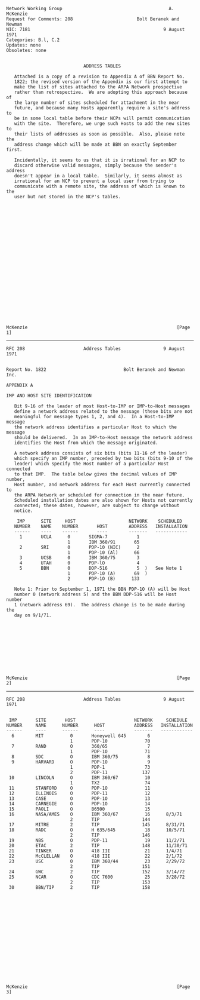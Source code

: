     Network Working Group                                        A. McKenzie
    Request for Comments: 208                        Bolt Beranek and Newman
    NIC: 7181                                                  9 August 1971
    Categories: B.l, C.2
    Updates: none
    Obsoletes: none


                                 ADDRESS TABLES

       Attached is a copy of a revision to Appendix A of BBN Report No.
       1822; the revised version of the Appendix is our first attempt to
       make the list of sites attached to the ARPA Network prospective
       rather than retrospective.  We are adopting this approach because of
       the large number of sites scheduled for attachment in the near
       future, and because many Hosts apparently require a site's address to
       be in some local table before their NCPs will permit communication
       with the site.  Therefore, we urge such Hosts to add the new sites to
       their lists of addresses as soon as possible.  Also, please note the
       address change which will be made at BBN on exactly September first.

       Incidentally, it seems to us that it is irrational for an NCP to
       discard otherwise valid messages, simply because the sender's address
       doesn't appear in a local table.  Similarly, it seems almost as
       irrational for an NCP to prevent a local user from trying to
       communicate with a remote site, the address of which is known to the
       user but not stored in the NCP's tables.
























    McKenzie                                                        [Page 1]

------------------------------------------------------------------------

``` newpage
RFC 208                      Address Tables                9 August 1971


Report No. 1822                             Bolt Beranek and Newman Inc.

APPENDIX A

IMP AND HOST SITE IDENTIFICATION

   Bit 9-16 of the leader of most Host-to-IMP or IMP-to-Host messages
   define a network address related to the message (these bits are not
   meaningful for message types 1, 2, and 4).  In a Host-to-IMP message
   the network address identifies a particular Host to which the message
   should be delivered.  In an IMP-to-Host message the network address
   identifies the Host from which the message originated.

   A network address consists of six bits (bits 11-16 of the leader)
   which specify an IMP number, preceded by two bits (bits 9-10 of the
   leader) which specify the Host number of a particular Host connected
   to that IMP.  The table below gives the decimal values of IMP number,
   Host number, and network address for each Host currently connected to
   the ARPA Network or scheduled for connection in the near future.
   Scheduled installation dates are also shown for Hosts not currently
   connected; these dates, however, are subject to change without
   notice.

    IMP      SITE     HOST                    NETWORK    SCHEDULED
   NUMBER    NAME    NUMBER       HOST        ADDRESS   INSTALLATION
   ------    ----    ------       ----        -------   ------------
     1       UCLA      0       SIGMA-7           1
                       1       IBM 360/91       65
     2       SRI       0       PDP-10 (NIC)      2
                       1       PDP-10 (Al)      66
     3       UCSB      0       IBM 360/75        3
     4       UTAH      0       PDP-lO            4
     5       BBN       0       DDP-516           5  )   See Note 1
                       1       PDP-10 (A)       69  )
                       2       PDP-1O (B)      133

   Note 1: Prior to September 1, 1971 the BBN PDP-1O (A) will be Host
   number 0 (network address 5) and the BBN DDP-516 will be Host number
   1 (network address 69).  The address change is to be made during the
   day on 9/1/71.











McKenzie                                                        [Page 2]
```

------------------------------------------------------------------------

``` newpage
RFC 208                      Address Tables                9 August 1971


 IMP       SITE       HOST                      NETWORK     SCHEDULE
NUMBER     NAME      NUMBER      HOST           ADDRESS   INSTALLATION
------     ----      ------      ----           -------   ------------
  6        MIT          0       Honeywell 645        6
                        1       PDP-10              70
  7        RAND         O       360/65               7
                        1       PDP-1O              71
  8        SDC          O       IBM 360/75           8
  9        HARVARD      O       PDP-1O               9
                        1       PDP-1               73
                        2       PDP-11             137
 10        LINCOLN      O       IBM 360/67          10
                        1       TX2                 74
 11        STANFORD     O       PDP-1O              11
 12        ILLINOIS     O       PDP-11              12
 13        CASE         O       PDP-1O              13
 14        CARNEGIE     O       PDP-1O              14
 15        PAOLI        O       B6500               15
 16        NASA/AMES    O       IBM 360/67          16      8/3/71
                        2       TIP                144
 17        MITRE        2       TIP                145      8/31/71
 18        RADC         O       H 635/645           18      10/5/71
                        2       TIP                146
 19        NBS          O       PDP-11              19      11/2/71
 20        ETAC         2       TIP                148      11/30/71
 21        TINKER       O       418 III             21      1/4/71
 22        McCLELLAN    O       418 III             22      2/1/72
 23        USC          0       IBM 360/44          23      2/29/72
                        2       TIP                151
 24        GWC          2       TIP                152      3/14/72
 25        NCAR         O       CDC 7600            25      3/28/72
                        2       TIP                153
 30        BBN/TIP      2       TIP                158


















McKenzie                                                        [Page 3]
```
